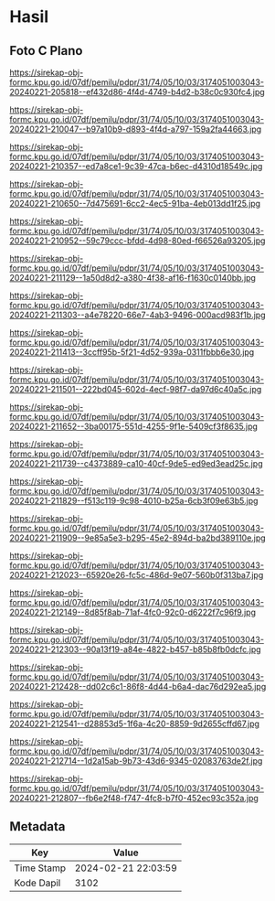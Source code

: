 # Hasil

## Foto C Plano

https://sirekap-obj-formc.kpu.go.id/07df/pemilu/pdpr/31/74/05/10/03/3174051003043-20240221-205818--ef432d86-4f4d-4749-b4d2-b38c0c930fc4.jpg

https://sirekap-obj-formc.kpu.go.id/07df/pemilu/pdpr/31/74/05/10/03/3174051003043-20240221-210047--b97a10b9-d893-4f4d-a797-159a2fa44663.jpg

https://sirekap-obj-formc.kpu.go.id/07df/pemilu/pdpr/31/74/05/10/03/3174051003043-20240221-210357--ed7a8ce1-9c39-47ca-b6ec-d4310d18549c.jpg

https://sirekap-obj-formc.kpu.go.id/07df/pemilu/pdpr/31/74/05/10/03/3174051003043-20240221-210650--7d475691-6cc2-4ec5-91ba-4eb013dd1f25.jpg

https://sirekap-obj-formc.kpu.go.id/07df/pemilu/pdpr/31/74/05/10/03/3174051003043-20240221-210952--59c79ccc-bfdd-4d98-80ed-f66526a93205.jpg

https://sirekap-obj-formc.kpu.go.id/07df/pemilu/pdpr/31/74/05/10/03/3174051003043-20240221-211129--1a50d8d2-a380-4f38-af16-f1630c0140bb.jpg

https://sirekap-obj-formc.kpu.go.id/07df/pemilu/pdpr/31/74/05/10/03/3174051003043-20240221-211303--a4e78220-66e7-4ab3-9496-000acd983f1b.jpg

https://sirekap-obj-formc.kpu.go.id/07df/pemilu/pdpr/31/74/05/10/03/3174051003043-20240221-211413--3ccff95b-5f21-4d52-939a-0311fbbb6e30.jpg

https://sirekap-obj-formc.kpu.go.id/07df/pemilu/pdpr/31/74/05/10/03/3174051003043-20240221-211501--222bd045-602d-4ecf-98f7-da97d6c40a5c.jpg

https://sirekap-obj-formc.kpu.go.id/07df/pemilu/pdpr/31/74/05/10/03/3174051003043-20240221-211652--3ba00175-551d-4255-9f1e-5409cf3f8635.jpg

https://sirekap-obj-formc.kpu.go.id/07df/pemilu/pdpr/31/74/05/10/03/3174051003043-20240221-211739--c4373889-ca10-40cf-9de5-ed9ed3ead25c.jpg

https://sirekap-obj-formc.kpu.go.id/07df/pemilu/pdpr/31/74/05/10/03/3174051003043-20240221-211829--f513c119-9c98-4010-b25a-6cb3f09e63b5.jpg

https://sirekap-obj-formc.kpu.go.id/07df/pemilu/pdpr/31/74/05/10/03/3174051003043-20240221-211909--9e85a5e3-b295-45e2-894d-ba2bd389110e.jpg

https://sirekap-obj-formc.kpu.go.id/07df/pemilu/pdpr/31/74/05/10/03/3174051003043-20240221-212023--65920e26-fc5c-486d-9e07-560b0f313ba7.jpg

https://sirekap-obj-formc.kpu.go.id/07df/pemilu/pdpr/31/74/05/10/03/3174051003043-20240221-212149--8d85f8ab-71af-4fc0-92c0-d6222f7c96f9.jpg

https://sirekap-obj-formc.kpu.go.id/07df/pemilu/pdpr/31/74/05/10/03/3174051003043-20240221-212303--90a13f19-a84e-4822-b457-b85b8fb0dcfc.jpg

https://sirekap-obj-formc.kpu.go.id/07df/pemilu/pdpr/31/74/05/10/03/3174051003043-20240221-212428--dd02c6c1-86f8-4d44-b6a4-dac76d292ea5.jpg

https://sirekap-obj-formc.kpu.go.id/07df/pemilu/pdpr/31/74/05/10/03/3174051003043-20240221-212541--d28853d5-1f6a-4c20-8859-9d2655cffd67.jpg

https://sirekap-obj-formc.kpu.go.id/07df/pemilu/pdpr/31/74/05/10/03/3174051003043-20240221-212714--1d2a15ab-9b73-43d6-9345-02083763de2f.jpg

https://sirekap-obj-formc.kpu.go.id/07df/pemilu/pdpr/31/74/05/10/03/3174051003043-20240221-212807--fb6e2f48-f747-4fc8-b7f0-452ec93c352a.jpg


## Metadata

| Key        | Value               |
| ---------- | ------------------- |
| Time Stamp | 2024-02-21 22:03:59 |
| Kode Dapil | 3102                |



